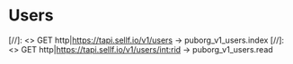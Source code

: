 # <a name="users"></a>Users

[//]: <> GET http|https://tapi.sellf.io/v1/users -> puborg_v1_users.index
[//]: <> GET http|https://tapi.sellf.io/v1/users/<int:rid> -> puborg_v1_users.read
